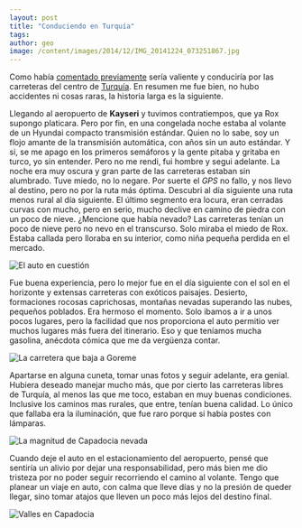 ```yaml
---
layout: post
title: "Conduciendo en Turquía"
tags: 
author: geo
image: /content/images/2014/12/IMG_20141224_073251867.jpg
---
```

Como había [comentado previamente](/capadocia-en-auto/) sería valiente y conduciría por las carreteras del centro de [Turquía](/tag/turquia). En resumen me fue bien, no hubo accidentes ni cosas raras, la historia larga es la siguiente. 

Llegando al aeropuerto de **Kayseri** y tuvimos contratiempos, que ya Rox supongo platicara. Pero por fin, en una congelada noche estaba al volante de un Hyundai compacto transmisión estándar. Quien no lo sabe, soy un flojo amante de la transmisión automática, con años sin un auto estándar. Y si, se me apago en los primeros semáforos y la gente pitaba y gritaba en turco, yo sin entender. Pero no me rendi, fui hombre y segui adelante. La noche era muy oscura y gran parte de las carreteras estaban sin alumbrado. Tuve miedo, no lo negare. Por suerte el *GPS* no fallo, y nos llevo al destino, pero no por la ruta más óptima. Descubri al día siguiente una ruta menos rural al día siguiente. El último segmento era locura, eran cerradas curvas con mucho, pero en serio, mucho declive en camino de piedra con un poco de nieve. ¿Mencione que había nevado? Las carreteras tenían un poco de nieve pero no nevo en el transcurso. Solo miraba el miedo de Rox. Estaba callada pero lloraba en su interior, como niña pequeña perdida en el mercado. 

![El auto en cuestión](/content/images/2014/12/IMG_20141224_073251867-1.jpg)

Fue buena experiencia, pero lo mejor fue en el día siguiente con el sol en el horizonte y extensas carreteras con exóticos paisajes. Desierto, formaciones rocosas caprichosas, montañas nevadas superando las nubes, pequeños poblados. Era hermoso el momento. Solo ibamos a ir a unos pocos lugares, pero la facilidad que nos proporciona el auto permitio ver muchos lugares más fuera del itinerario.  Eso y que teníamos mucha gasolina, anécdota cómica que me da vergüenza contar. 

![La carretera que baja a Goreme](/content/images/2014/12/IMG_20141224_073719002.jpg)

Apartarse en alguna cuneta, tomar unas fotos y seguir adelante, era genial. Hubiera deseado manejar mucho más, que por cierto las carreteras libres de Turquía, al menos las que me toco, estaban en muy buenas condiciones. Inclusive los caminos mas rurales, que entre, tenían buena calidad. Lo único que fallaba era la iluminación, que fue raro porque si había postes con lámparas. 

![La magnitud de Capadocia nevada](/content/images/2014/12/IMG_20141224_111555861.jpg)

Cuando deje el auto en el estacionamiento del aeropuerto, pensé que sentiría un alivio por dejar una responsabilidad, pero más bien me dio tristeza por no poder seguir recorriendo el camino al volante. Tengo que planear un viaje en auto, con calma que lleve días y no la presión de queder llegar, sino tomar atajos que lleven un poco más lejos del destino final. 

![Valles en Capadocia](/content/images/2014/12/IMG_20141224_122745168.jpg)
